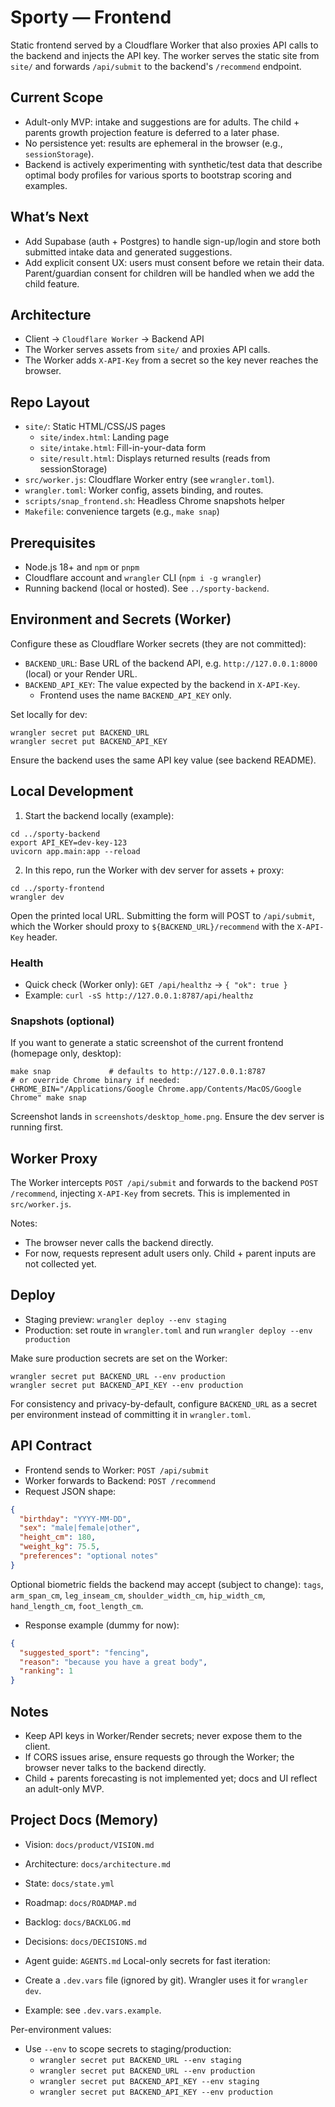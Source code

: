 # Sporty — Frontend

Static frontend served by a Cloudflare Worker that also proxies API calls to the backend and injects the API key. The worker serves the static site from `site/` and forwards `/api/submit` to the backend's `/recommend` endpoint.

## Current Scope

- Adult-only MVP: intake and suggestions are for adults. The child + parents growth projection feature is deferred to a later phase.
- No persistence yet: results are ephemeral in the browser (e.g., `sessionStorage`).
- Backend is actively experimenting with synthetic/test data that describe optimal body profiles for various sports to bootstrap scoring and examples.

## What’s Next

- Add Supabase (auth + Postgres) to handle sign-up/login and store both submitted intake data and generated suggestions.
- Add explicit consent UX: users must consent before we retain their data. Parent/guardian consent for children will be handled when we add the child feature.

## Architecture

- Client → `Cloudflare Worker` → Backend API
- The Worker serves assets from `site/` and proxies API calls.
- The Worker adds `X-API-Key` from a secret so the key never reaches the browser.

## Repo Layout

- `site/`: Static HTML/CSS/JS pages
  - `site/index.html`: Landing page
  - `site/intake.html`: Fill-in-your-data form
  - `site/result.html`: Displays returned results (reads from sessionStorage)
- `src/worker.js`: Cloudflare Worker entry (see `wrangler.toml`).
- `wrangler.toml`: Worker config, assets binding, and routes.
 - `scripts/snap_frontend.sh`: Headless Chrome snapshots helper
 - `Makefile`: convenience targets (e.g., `make snap`)

## Prerequisites

- Node.js 18+ and `npm` or `pnpm`
- Cloudflare account and `wrangler` CLI (`npm i -g wrangler`)
- Running backend (local or hosted). See `../sporty-backend`.

## Environment and Secrets (Worker)

Configure these as Cloudflare Worker secrets (they are not committed):

- `BACKEND_URL`: Base URL of the backend API, e.g. `http://127.0.0.1:8000` (local) or your Render URL.
- `BACKEND_API_KEY`: The value expected by the backend in `X-API-Key`.
  - Frontend uses the name `BACKEND_API_KEY` only.

Set locally for dev:

```
wrangler secret put BACKEND_URL
wrangler secret put BACKEND_API_KEY
```

Ensure the backend uses the same API key value (see backend README).

## Local Development

1) Start the backend locally (example):

```
cd ../sporty-backend
export API_KEY=dev-key-123
uvicorn app.main:app --reload
```

2) In this repo, run the Worker with dev server for assets + proxy:

```
cd ../sporty-frontend
wrangler dev
```

Open the printed local URL. Submitting the form will POST to `/api/submit`, which the Worker should proxy to `${BACKEND_URL}/recommend` with the `X-API-Key` header.

### Health

- Quick check (Worker only): `GET /api/healthz` → `{ "ok": true }`
- Example: `curl -sS http://127.0.0.1:8787/api/healthz`

### Snapshots (optional)

If you want to generate a static screenshot of the current frontend (homepage only, desktop):

```
make snap             # defaults to http://127.0.0.1:8787
# or override Chrome binary if needed:
CHROME_BIN="/Applications/Google Chrome.app/Contents/MacOS/Google Chrome" make snap
```

Screenshot lands in `screenshots/desktop_home.png`. Ensure the dev server is running first.

## Worker Proxy

The Worker intercepts `POST /api/submit` and forwards to the backend `POST /recommend`, injecting `X-API-Key` from secrets. This is implemented in `src/worker.js`.

Notes:
- The browser never calls the backend directly.
- For now, requests represent adult users only. Child + parent inputs are not collected yet.

## Deploy

- Staging preview: `wrangler deploy --env staging`
- Production: set route in `wrangler.toml` and run `wrangler deploy --env production`

Make sure production secrets are set on the Worker:

```
wrangler secret put BACKEND_URL --env production
wrangler secret put BACKEND_API_KEY --env production
```

For consistency and privacy-by-default, configure `BACKEND_URL` as a secret per environment instead of committing it in `wrangler.toml`.

## API Contract

- Frontend sends to Worker: `POST /api/submit`
- Worker forwards to Backend: `POST /recommend`
- Request JSON shape:

```json
{
  "birthday": "YYYY-MM-DD",
  "sex": "male|female|other",
  "height_cm": 180,
  "weight_kg": 75.5,
  "preferences": "optional notes"
}
```

Optional biometric fields the backend may accept (subject to change): `tags`, `arm_span_cm`, `leg_inseam_cm`, `shoulder_width_cm`, `hip_width_cm`, `hand_length_cm`, `foot_length_cm`.

- Response example (dummy for now):

```json
{
  "suggested_sport": "fencing",
  "reason": "because you have a great body",
  "ranking": 1
}
```

## Notes

- Keep API keys in Worker/Render secrets; never expose them to the client.
- If CORS issues arise, ensure requests go through the Worker; the browser never talks to the backend directly.
- Child + parents forecasting is not implemented yet; docs and UI reflect an adult-only MVP.

## Project Docs (Memory)
- Vision: `docs/product/VISION.md`
- Architecture: `docs/architecture.md`
- State: `docs/state.yml`
- Roadmap: `docs/ROADMAP.md`
- Backlog: `docs/BACKLOG.md`
- Decisions: `docs/DECISIONS.md`
- Agent guide: `AGENTS.md`
Local-only secrets for fast iteration:

- Create a `.dev.vars` file (ignored by git). Wrangler uses it for `wrangler dev`.
- Example: see `.dev.vars.example`.

Per-environment values:

- Use `--env` to scope secrets to staging/production:
  - `wrangler secret put BACKEND_URL --env staging`
  - `wrangler secret put BACKEND_URL --env production`
  - `wrangler secret put BACKEND_API_KEY --env staging`
  - `wrangler secret put BACKEND_API_KEY --env production`
  
